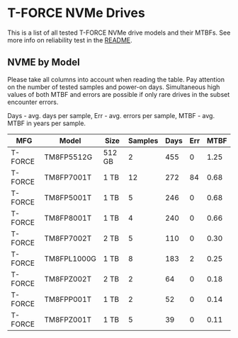 T-FORCE NVMe Drives
===================

This is a list of all tested T-FORCE NVMe drive models and their MTBFs. See more
info on reliability test in the [README](https://github.com/linuxhw/SMART).

NVME by Model
------------

Please take all columns into account when reading the table. Pay attention on the
number of tested samples and power-on days. Simultaneous high values of both MTBF
and errors are possible if only rare drives in the subset encounter errors.

Days - avg. days per sample,
Err  - avg. errors per sample,
MTBF - avg. MTBF in years per sample.

| MFG       | Model              | Size   | Samples | Days  | Err   | MTBF |
|-----------|--------------------|--------|---------|-------|-------|------|
| T-FORCE   | TM8FP5512G         | 512 GB | 2       | 455   | 0     | 1.25   |
| T-FORCE   | TM8FP7001T         | 1 TB   | 12      | 272   | 84    | 0.68   |
| T-FORCE   | TM8FP5001T         | 1 TB   | 5       | 246   | 0     | 0.68   |
| T-FORCE   | TM8FP8001T         | 1 TB   | 4       | 240   | 0     | 0.66   |
| T-FORCE   | TM8FP7002T         | 2 TB   | 5       | 110   | 0     | 0.30   |
| T-FORCE   | TM8FPL1000G        | 1 TB   | 8       | 183   | 2     | 0.25   |
| T-FORCE   | TM8FPZ002T         | 2 TB   | 2       | 64    | 0     | 0.18   |
| T-FORCE   | TM8FPP001T         | 1 TB   | 2       | 52    | 0     | 0.14   |
| T-FORCE   | TM8FPZ001T         | 1 TB   | 5       | 39    | 0     | 0.11   |
